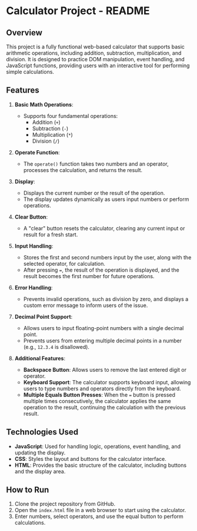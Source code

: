 # Calculator Project - README

## Overview
This project is a fully functional web-based calculator that supports basic arithmetic operations, including addition, subtraction, multiplication, and division. It is designed to practice DOM manipulation, event handling, and JavaScript functions, providing users with an interactive tool for performing simple calculations.

## Features
1. **Basic Math Operations**:
   - Supports four fundamental operations: 
     - Addition (`+`)
     - Subtraction (`-`)
     - Multiplication (`*`)
     - Division (`/`)

2. **Operate Function**:
   - The `operate()` function takes two numbers and an operator, processes the calculation, and returns the result.

3. **Display**:
   - Displays the current number or the result of the operation.
   - The display updates dynamically as users input numbers or perform operations.

4. **Clear Button**:
   - A "clear" button resets the calculator, clearing any current input or result for a fresh start.

5. **Input Handling**:
   - Stores the first and second numbers input by the user, along with the selected operator, for calculation.
   - After pressing `=`, the result of the operation is displayed, and the result becomes the first number for future operations.

6. **Error Handling**:
   - Prevents invalid operations, such as division by zero, and displays a custom error message to inform users of the issue.

7. **Decimal Point Support**:
   - Allows users to input floating-point numbers with a single decimal point.
   - Prevents users from entering multiple decimal points in a number (e.g., `12.3.4` is disallowed).

8. **Additional Features**:
   - **Backspace Button**: Allows users to remove the last entered digit or operator.
   - **Keyboard Support**: The calculator supports keyboard input, allowing users to type numbers and operators directly from the keyboard.
   - **Multiple Equals Button Presses**: When the `=` button is pressed multiple times consecutively, the calculator applies the same operation to the result, continuing the calculation with the previous result.

## Technologies Used
- **JavaScript**: Used for handling logic, operations, event handling, and updating the display.
- **CSS**: Styles the layout and buttons for the calculator interface.
- **HTML**: Provides the basic structure of the calculator, including buttons and the display area.

## How to Run
1. Clone the project repository from GitHub.
2. Open the `index.html` file in a web browser to start using the calculator.
3. Enter numbers, select operators, and use the equal button to perform calculations.
